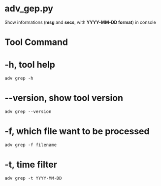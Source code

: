 # adv_gep.py

Show informations (**msg** and **secs**, with **YYYY-MM-DD format**) in console 

Tool Command
======



-h, tool help
======

<pre>adv_grep -h </pre>

--version, show tool version
======
<pre>adv_grep --version</pre>

-f, which file want to be processed
======

<pre>adv_grep -f filename</pre>


-t, time filter
======

<pre>adv_grep -t YYYY-MM-DD</pre>
